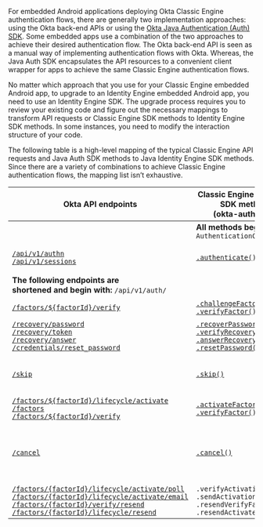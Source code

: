 For embedded Android applications deploying Okta Classic Engine authentication flows, there are generally two implementation approaches: using the Okta back-end APIs or using the [Okta Java Authentication (Auth) SDK](https://github.com/okta/okta-auth-java/). Some embedded apps use a combination of the two approaches to achieve their desired authentication flow. The Okta back-end API is seen as a manual way of implementing authentication flows with Okta. Whereas, the Java Auth SDK encapsulates the API resources to a convenient client wrapper for apps to achieve the same Classic Engine authentication flows.

No matter which approach that you use for your Classic Engine embedded Android app, to upgrade to an Identity Engine embedded Android app, you need to use an Identity Engine SDK. The upgrade process requires you to review your existing code and figure out the necessary mappings to transform API requests or Classic Engine SDK methods to Identity Engine SDK methods. In some instances, you need to modify the interaction structure of your code.

The following table is a high-level mapping of the typical Classic Engine API requests and Java Auth SDK methods to Java Identity Engine SDK methods. Since there are a variety of combinations to achieve Classic Engine authentication flows, the mapping list isn’t exhaustive.

| Okta API endpoints | Classic Engine Java Auth SDK methods<br>(okta-auth-java) | Java Identity Engine SDK methods<br>(okta-idx-java) | Description |
| ------------------ | ----------------------------------------------------- | ------------------------------------------------ | ----------- |
|   | **All methods begin with:** `AuthenticationClient` | **All methods begin with:** `IDXAuthenticationWrapper` | |
| [`/api/v1/authn`](/docs/reference/api/authn/)<br>[`/api/v1/sessions`](/docs/reference/api/sessions/#create-session-with-a-session-token) | <div style="width:200px">[`.authenticate()`](https://github.com/okta/okta-auth-java/blob/master/api/src/main/java/com/okta/authn/sdk/client/AuthenticationClient.java#L94)</div>| [`.authenticate()`](https://github.com/okta/okta-idx-java/blob/master/api/src/main/java/com/okta/idx/sdk/api/client/IDXAuthenticationWrapper.java#L116)| Authenticate a user with username and password credentials |
| **The following endpoints are<br>shortened and begin with:** `/api/v1/auth/`| | |
| [`/factors/${factorId}/verify`](/docs/reference/api/authn/#verify-factor) | [`.challengeFactor()`](https://github.com/okta/okta-auth-java/blob/master/api/src/main/java/com/okta/authn/sdk/client/AuthenticationClient.java#L536)<br>[`.verifyFactor()`](https://github.com/okta/okta-auth-java/blob/master/api/src/main/java/com/okta/authn/sdk/client/AuthenticationClient.java#L480) | [`.selectAuthenticator()`](https://github.com/okta/okta-idx-java/blob/master/api/src/main/java/com/okta/idx/sdk/api/client/IDXAuthenticationWrapper.java#L282)<br>[`.verifyAuthenticator()`](https://github.com/okta/okta-idx-java/blob/master/api/src/main/java/com/okta/idx/sdk/api/client/IDXAuthenticationWrapper.java#L405) | Verify an authenticator/factor |
| [`/recovery/password`](/docs/reference/api/authn/#forgot-password)<br>[`/recovery/token`](/docs/reference/api/authn/#verify-recovery-token)<br>[`/recovery/answer`](/docs/reference/api/authn/#answer-recovery-question)<br>[`/credentials/reset_password`](/docs/reference/api/authn/#reset-password) | [`.recoverPassword()`](https://github.com/okta/okta-auth-java/blob/master/api/src/main/java/com/okta/authn/sdk/client/AuthenticationClient.java#L264)<br>[`.verifyRecoveryToken()`](https://github.com/okta/okta-auth-java/blob/eab73b5c274b36c276877ee705ca995d3be37cfe/api/src/main/java/com/okta/authn/sdk/client/AuthenticationClient.java#L703)<br>[`.answerRecoveryQuestion()`](https://github.com/okta/okta-auth-java/blob/master/api/src/main/java/com/okta/authn/sdk/client/AuthenticationClient.java#L339)<br>[`.resetPassword()`](https://github.com/okta/okta-auth-java/blob/master/api/src/main/java/com/okta/authn/sdk/client/AuthenticationClient.java#L181) | [`.recoverPassword()`](https://github.com/okta/okta-idx-java/blob/master/api/src/main/java/com/okta/idx/sdk/api/client/IDXAuthenticationWrapper.java#L177)<br>[`.selectAuthenticator()`](https://github.com/okta/okta-idx-java/blob/master/api/src/main/java/com/okta/idx/sdk/api/client/IDXAuthenticationWrapper.java#L282)<br>[`.verifyAuthenticator()`](https://github.com/okta/okta-idx-java/blob/master/api/src/main/java/com/okta/idx/sdk/api/client/IDXAuthenticationWrapper.java#L405) | Recover a user’s password |
| [`/skip`](/docs/reference/api/authn/#skip-transaction-state) | [`.skip()`](https://github.com/okta/okta-auth-java/blob/master/api/src/main/java/com/okta/authn/sdk/client/AuthenticationClient.java#L404) | [`.skipAuthenticatorEnrollment()`](https://github.com/okta/okta-idx-java/blob/master/api/src/main/java/com/okta/idx/sdk/api/client/IDXAuthenticationWrapper.java#L502) | Skip an optional authenticator/factor during enrollment or verification |
| [`/factors/${factorId}/lifecycle/activate`](/docs/reference/api/authn/#activate-factor)<br>[`/factors`](/docs/reference/api/authn/#enroll-factor)<br>[`/factors/${factorId}/verify`](/docs/reference/api/authn/#verify-security-question-factor) | [`.activateFactor()`](https://github.com/okta/okta-auth-java/blob/master/api/src/main/java/com/okta/authn/sdk/client/AuthenticationClient.java#L453)<br>[`.verifyFactor()`](https://github.com/okta/okta-auth-java/blob/master/api/src/main/java/com/okta/authn/sdk/client/AuthenticationClient.java#L480) | [`.selectFactor()`](https://github.com/okta/okta-idx-java/blob/master/api/src/main/java/com/okta/idx/sdk/api/client/IDXAuthenticationWrapper.java#L313) | Activate a factor |
| [`/cancel`](/docs/reference/api/authn/#cancel-transaction) | [`.cancel()`](https://github.com/okta/okta-auth-java/blob/master/api/src/main/java/com/okta/authn/sdk/client/AuthenticationClient.java#L428) | This method isn't supported in the current SDK. Contact [Okta Support](https://support.okta.com/help/open_case?_) for guidance with this flow. | Cancel the current transaction during factor verification/enrollment (revokes the state token) |
| [`/factors/{factorId}/lifecycle/activate/poll`](/docs/reference/api/authn/#poll-for-push-factor-activation)<br>[`/factors/{factorId}/lifecycle/activate/email`](/docs/reference/api/authn/#activate-email-factor)<br>[`/factors/{factorId}/verify/resend`](/docs/reference/api/authn/#resend-sms-challenge)<br>[`/factors/{factorId}/lifecycle/resend`](/docs/reference/api/authn/#resend-sms-as-part-of-enrollment) | `.verifyActivation()`<br>`.sendActivationEmail()`<br>`.resendVerifyFactor()`<br>`.resendActivateFactor()` | [`.verifyAuthenticator()`](https://github.com/okta/okta-idx-java/blob/master/api/src/main/java/com/okta/idx/sdk/api/client/IDXAuthenticationWrapper.java#L405)<br>[`.selectAuthenticator()`](https://github.com/okta/okta-idx-java/blob/master/api/src/main/java/com/okta/idx/sdk/api/client/IDXAuthenticationWrapper.java#L282-L304)<br>[`.resend()`](https://github.com/okta/okta-idx-java/blob/master/api/src/main/java/com/okta/idx/sdk/api/client/IDXAuthenticationWrapper.java#L525-L539)| Verify an authentication factor |

